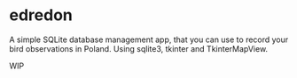 # edredon

A simple SQLite database management app, that you can use to record your bird observations in Poland.
Using sqlite3, tkinter and TkinterMapView.

WIP
